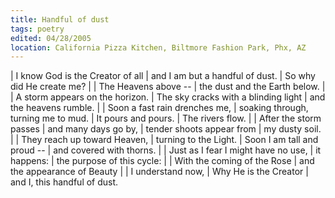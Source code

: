 ```yaml
---
title: Handful of dust
tags: poetry
edited: 04/28/2005
location: California Pizza Kitchen, Biltmore Fashion Park, Phx, AZ
---
```


| I know God is the Creator of all
| and I am but a handful of dust.
| So why did He create me?
|
| The Heavens above --
| the dust and the Earth below.
|
| A storm appears on the horizon.
| The sky cracks with a blinding light
| and the heavens rumble.
|
| Soon a fast rain drenches me,
| soaking through, turning me to mud.
| It pours and pours.
| The rivers flow.
|
| After the storm passes
| and many days go by,
| tender shoots appear from
| my dusty soil.
|
| They reach up toward Heaven,
| turning to the Light.
| Soon I am tall and proud --
| and covered with thorns.
|
| Just as I fear I might have no use,
| it happens:
| the purpose of this cycle:
|
| With the coming of the Rose
| and the appearance of Beauty
|
| I understand now,
| Why He is the Creator
| and I, this handful of dust.
